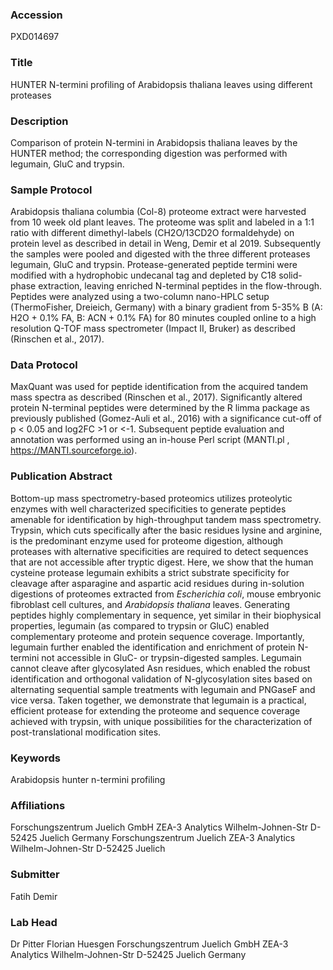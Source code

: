 ### Accession
PXD014697

### Title
HUNTER N-termini profiling of Arabidopsis thaliana leaves using different proteases

### Description
Comparison of protein N-termini in Arabidopsis thaliana leaves by the HUNTER method; the corresponding digestion was performed with legumain, GluC and trypsin.

### Sample Protocol
Arabidopsis thaliana columbia (Col-8) proteome extract were harvested from 10 week old plant leaves. The proteome was split and labeled in a 1:1 ratio with different dimethyl-labels (CH2O/13CD2O formaldehyde) on protein level as described in detail in Weng, Demir et al 2019. Subsequently the samples were pooled and digested with the three different proteases legumain, GluC and trypsin. Protease-generated peptide termini were modified with a hydrophobic undecanal tag and depleted by C18 solid-phase extraction, leaving enriched N-terminal peptides in the flow-through. Peptides were analyzed using a two-column nano-HPLC setup (ThermoFisher, Dreieich, Germany) with a binary gradient from 5-35% B (A: H2O + 0.1% FA, B: ACN + 0.1% FA) for 80 minutes coupled online to a high resolution Q-TOF mass spectrometer (Impact II, Bruker) as described (Rinschen et al., 2017).

### Data Protocol
MaxQuant was used for peptide identification from the acquired tandem mass spectra as described (Rinschen et al., 2017). Significantly altered protein N-terminal peptides were determined by the R limma package as previously published (Gomez-Auli et al., 2016) with a significance cut-off of p < 0.05 and log2FC >1 or <-1. Subsequent peptide evaluation and annotation was performed using an in-house Perl script (MANTI.pl , https://MANTI.sourceforge.io).

### Publication Abstract
Bottom-up mass spectrometry-based proteomics utilizes proteolytic enzymes with well characterized specificities to generate peptides amenable for identification by high-throughput tandem mass spectrometry. Trypsin, which cuts specifically after the basic residues lysine and arginine, is the predominant enzyme used for proteome digestion, although proteases with alternative specificities are required to detect sequences that are not accessible after tryptic digest. Here, we show that the human cysteine protease legumain exhibits a strict substrate specificity for cleavage after asparagine and aspartic acid residues during in-solution digestions of proteomes extracted from <i>Escherichia coli</i>, mouse embryonic fibroblast cell cultures, and <i>Arabidopsis thaliana</i> leaves. Generating peptides highly complementary in sequence, yet similar in their biophysical properties, legumain (as compared to trypsin or GluC) enabled complementary proteome and protein sequence coverage. Importantly, legumain further enabled the identification and enrichment of protein N-termini not accessible in GluC- or trypsin-digested samples. Legumain cannot cleave after glycosylated Asn residues, which enabled the robust identification and orthogonal validation of N-glycosylation sites based on alternating sequential sample treatments with legumain and PNGaseF and vice versa. Taken together, we demonstrate that legumain is a practical, efficient protease for extending the proteome and sequence coverage achieved with trypsin, with unique possibilities for the characterization of post-translational modification sites.

### Keywords
Arabidopsis hunter n-termini profiling

### Affiliations
Forschungszentrum Juelich GmbH ZEA-3 Analytics Wilhelm-Johnen-Str D-52425 Juelich Germany
Forschungszentrum Juelich
ZEA-3 Analytics
Wilhelm-Johnen-Str
D-52425 Juelich

### Submitter
Fatih Demir

### Lab Head
Dr Pitter Florian Huesgen
Forschungszentrum Juelich GmbH ZEA-3 Analytics Wilhelm-Johnen-Str D-52425 Juelich Germany


